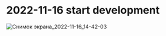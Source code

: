 # 2022-11-16 start development

![Снимок экрана_2022-11-16_14-42-03](https://user-images.githubusercontent.com/100127291/202172092-29cbdc14-6efa-467a-8623-1e23aa735936.png)
